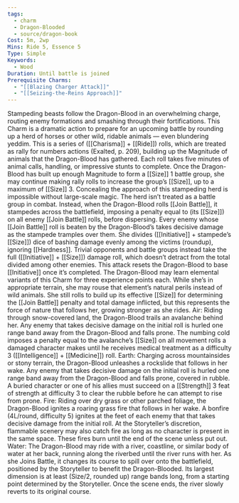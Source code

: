 ```yaml
---
tags:
  - charm
  - Dragon-Blooded
  - source/dragon-book
Cost: 5m, 2wp
Mins: Ride 5, Essence 5
Type: Simple
Keywords:
  - Wood
Duration: Until battle is joined
Prerequisite Charms:
  - "[[Blazing Charger Attack]]"
  - "[[Seizing-the-Reins Approach]]"
---
```

Stampeding beasts follow the Dragon-Blood in an overwhelming charge, routing enemy formations and smashing through their fortifications. This Charm is a dramatic action to prepare for an upcoming battle by rounding up a herd of horses or other wild, ridable animals — even blundering yeddim. This is a series of ([[Charisma]] + [[Ride]]) rolls, which are treated as rally for numbers actions (Exalted, p. 209), building up the Magnitude of animals that the Dragon-Blood has gathered. Each roll takes five minutes of animal calls, handling, or impressive stunts to complete. Once the Dragon-Blood has built up enough Magnitude to form a [[Size]] 1 battle group, she may continue making rally rolls to increase the group’s [[Size]], up to a maximum of [[Size]] 3. Concealing the approach of this stampeding herd is impossible without large-scale magic. The herd isn’t treated as a battle group in combat. Instead, when the Dragon-Blood rolls [[Join Battle]], it stampedes across the battlefield, imposing a penalty equal to (its [[Size]]) on all enemy [[Join Battle]] rolls, before dispersing. Every enemy whose [[Join Battle]] roll is beaten by the Dragon-Blood’s takes decisive damage as the stampede tramples over them. She divides ([[Initiative]] + stampede’s [[Size]]) dice of bashing damage evenly among the victims (roundup), ignoring [[Hardness]]. Trivial opponents and battle groups instead take the full ([[Initiative]] + [[Size]]) damage roll, which doesn’t detract from the total divided among other enemies. This attack resets the Dragon-Blood to base [[Initiative]] once it’s completed. The Dragon-Blood may learn elemental variants of this Charm for three experience points each. While she’s in appropriate terrain, she may rouse that element’s natural perils instead of wild animals. She still rolls to build up its effective [[Size]] for determining the [[Join Battle]] penalty and total damage inflicted, but this represents the force of nature that follows her, growing stronger as she rides. Air: Riding through snow-covered land, the Dragon-Blood trails an avalanche behind her. Any enemy that takes decisive damage on the initial roll is hurled one range band away from the Dragon-Blood and falls prone. The numbing cold imposes a penalty equal to the avalanche’s [[Size]] on all movement rolls a damaged character makes until he receives medical treatment as a difficulty 3 ([[Intelligence]] + [[Medicine]]) roll. Earth: Charging across mountainsides or stony terrain, the Dragon-Blood unleashes a rockslide that follows in her wake. Any enemy that takes decisive damage on the initial roll is hurled one range band away from the Dragon-Blood and falls prone, covered in rubble. A buried character or one of his allies must succeed on a [[Strength]] 3 feat of strength at difficulty 3 to clear the rubble before he can attempt to rise from prone. Fire: Riding over dry grass or other parched foliage, the Dragon-Blood ignites a roaring grass fire that follows in her wake. A bonfire (4L/round, difficulty 5) ignites at the feet of each enemy that that takes decisive damage from the initial roll. At the Storyteller’s discretion, flammable scenery may also catch fire as long as no character is present in the same space. These fires burn until the end of the scene unless put out. Water: The Dragon-Blood may ride with a river, coastline, or similar body of water at her back, running along the riverbed until the river runs with her. As she Joins Battle, it changes its course to spill over onto the battlefield, positioned by the Storyteller to benefit the Dragon-Blooded. Its largest dimension is at least (Size/2, rounded up) range bands long, from a starting point determined by the Storyteller. Once the scene ends, the river slowly reverts to its original course.